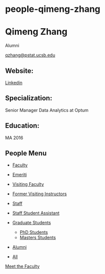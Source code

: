 # people-qimeng-zhang

# Qimeng Zhang

Alumni

[qzhang@pstat.ucsb.edu](mailto:qzhang@pstat.ucsb.edu)

## Website:

[Linkedin](https://www.linkedin.com/in/qimeng-zhang-45373990/)

## Specialization:

Senior Manager Data Analytics at Optum 

## Education:

MA 2016

## People Menu

- [Faculty](/people/academic "Faculty")
- [Emeriti](/people/emeriti "Emeriti")
- [Visiting Faculty](/people/visiting "Visiting Faculty")
- [Former Visiting Instructors](/people/lecturer "Former Visiting Instructors")
- [Staff](/people/staff)
- [Staff Student Assistant](/people/researcher "Staff Student Assistant")
- [Graduate Students](/people/student "Graduate Students")
  
  - [PhD Students](/people/student/phd "PhD Students")
  - [Masters Students](/people/student/masters "Masters Students")
- [Alumni](/people/alumni)
- [All](/people/all)

[Meet the Faculty](/people/meet-the-faculty)